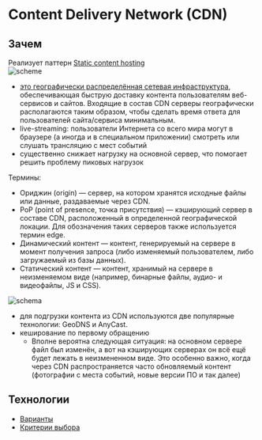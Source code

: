 # Content Delivery Network (CDN)

## Зачем

Реализует паттерн [Static content hosting](https://learn.microsoft.com/en-us/azure/architecture/patterns/static-content-hosting)      
![scheme](https://learn.microsoft.com/en-us/azure/architecture/patterns/_images/static-content-hosting-pattern.png)

- [это географически распределённая сетевая инфраструктура](https://habr.com/ru/company/selectel/blog/463915/), обеспечивающая быструю доставку контента пользователям веб-сервисов и сайтов. Входящие в состав CDN cерверы географически располагаются таким образом, чтобы сделать время ответа для пользователей сайта/сервиса минимальным.
- live-streaming: пользователи Интернета со всего мира могут в браузере (а иногда и в специальном приложении) смотреть или слушать трансляцию с мест событий
- существенно снижает нагрузку на основной сервер, что помогает решить проблему пиковых нагрузок

Термины:

- Ориджин (origin) — сервер, на котором хранятся исходные файлы или данные, раздаваемые через CDN.
- PoP (point of presence, точка присутствия) — кэширующий сервер в составе CDN, расположенный в определенной географической локации. Для обозначения таких серверов также используется термин edge.
- Динамический контент ― контент, генерируемый на сервере в момент получения запроса (либо изменяемый пользователем, либо загружаемый из базы данных).
- Статический контент ― контент, хранимый на сервере в неизменяемом виде (например, бинарные файлы, аудио- и видеофайлы, JS и CSS).

![schema](https://habrastorage.org/r/w1560/webt/mn/oa/vq/mnoavq94gxgpunycjrlrdye3voc.png)
- для подгрузки контента из CDN используются две популярные технологии: GeoDNS и AnyCast.
- кеширование по первому обращению
	- Вполне вероятна следующая ситуация: на основном сервере файл был изменён, а вот на кэширующих серверах он всё ещё будет лежать в неизмененном виде. Это особенно важно, когда через CDN распространяется часто обновляемый контент (фотографии с места событий, новые версии ПО и так далее)

## Технологии

- [Варианты](https://www.cdnplanet.com/)
- [Критерии выбора](https://habr.com/ru/company/selectel/blog/463915/)